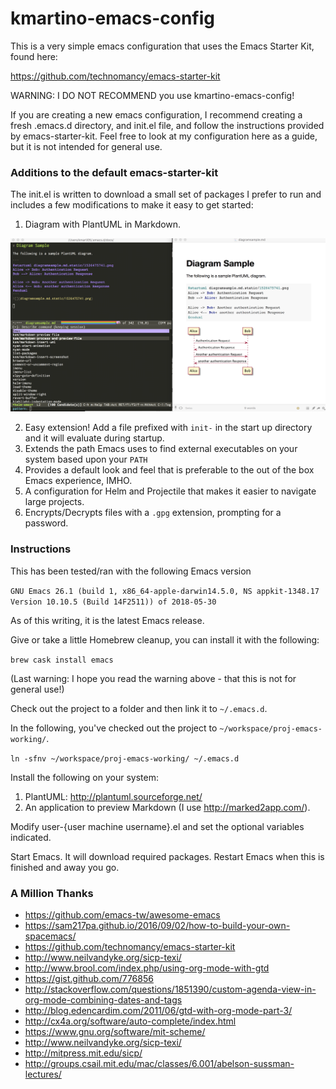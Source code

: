 # kmartino-emacs-config

This is a very simple emacs configuration that uses the Emacs Starter Kit, found here:

https://github.com/technomancy/emacs-starter-kit

WARNING: I DO NOT RECOMMEND you use kmartino-emacs-config!

If you are creating a new emacs configuration, I recommend creating a
fresh .emacs.d directory, and init.el file, and follow the
instructions provided by emacs-starter-kit.  Feel free to look at my
configuration here as a guide, but it is not intended for general use.

### Additions to the default emacs-starter-kit

The init.el is written to download a small set of packages I prefer to
run and includes a few modifications to make it easy to get started:

1. Diagram with PlantUML in Markdown.

![](docs/plantuml-screenshot.png)

2. Easy extension! Add a file prefixed with `init-` in the start up
   directory and it will evaluate during startup.
3. Extends the path Emacs uses to find external executables on your
   system based upon your `PATH`
4. Provides a default look and feel that is preferable to the out of
   the box Emacs experience, IMHO.
5. A configuration for Helm and Projectile that makes it easier to
   navigate large projects.
6. Encrypts/Decrypts files with a `.gpg` extension, prompting for a
   password.

### Instructions

This has been tested/ran with the following Emacs version

`GNU Emacs 26.1 (build 1, x86_64-apple-darwin14.5.0, NS appkit-1348.17 Version 10.10.5 (Build 14F2511)) of 2018-05-30`

As of this writing, it is the latest Emacs release. 

Give or take a little Homebrew cleanup, you can install it with the following:

`brew cask install emacs`

(Last warning: I hope you read the warning above - that this is not for general use!)

Check out the project to a folder and then link it to `~/.emacs.d`.

In the following, you've checked out the project to `~/workspace/proj-emacs-working/`.

`ln -sfnv ~/workspace/proj-emacs-working/ ~/.emacs.d`

Install the following on your system:

1. PlantUML: http://plantuml.sourceforge.net/
2. An application to preview Markdown (I use http://marked2app.com/).

Modify user-{user machine username}.el and set the optional variables indicated.

Start Emacs. It will download required packages. Restart Emacs when this is finished and away you go.

### A Million Thanks

+ https://github.com/emacs-tw/awesome-emacs
+ https://sam217pa.github.io/2016/09/02/how-to-build-your-own-spacemacs/
+ https://github.com/technomancy/emacs-starter-kit
+ http://www.neilvandyke.org/sicp-texi/
+ http://www.brool.com/index.php/using-org-mode-with-gtd
+ https://gist.github.com/776856
+ http://stackoverflow.com/questions/1851390/custom-agenda-view-in-org-mode-combining-dates-and-tags
+ http://blog.edencardim.com/2011/06/gtd-with-org-mode-part-3/
+ http://cx4a.org/software/auto-complete/index.html
+ https://www.gnu.org/software/mit-scheme/
+ http://www.neilvandyke.org/sicp-texi/
+ http://mitpress.mit.edu/sicp/
+ http://groups.csail.mit.edu/mac/classes/6.001/abelson-sussman-lectures/





